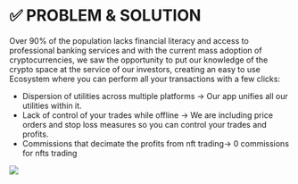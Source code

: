 # ✅ PROBLEM & SOLUTION

Over 90% of the population lacks financial literacy and access to professional banking services and with the current mass adoption of cryptocurrencies, we saw the opportunity to put our knowledge of the crypto space at the service of our investors, creating an easy to use Ecosystem where you can perform all your transactions with a few clicks:

&#x20;

* Dispersion of utilities across multiple platforms → Our app unifies all our utilities within it.
* Lack of control of your trades while offline → We are including price orders and stop loss  measures so you can control your trades and profits.
* Commissions that decimate the profits from nft trading→ 0 commissions for nfts trading

![](../.gitbook/assets/LOGO\_SHARK.png)
